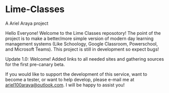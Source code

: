 # Lime-Classes
A Ariel Araya project


Hello Everyone! Welcome to the Lime Classes reposotory! The point of the project is to make a better/more simple version of modern day learning management systems (Like Schoology, Google Classroom, Powerschool, and Microsoft Teams). This project is still in development so expect bugs! 

Update 1.0: Welcome! Added links to all needed sites and gathering sources for the first pre-canary beta.

If you would like to support the development of this service, want to become a tester, or want to help develop, please e-mail me at ariel100araya@outlook.com. I will be happy to assist you!
